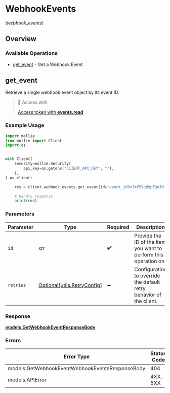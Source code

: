 # WebhookEvents
(*webhook_events*)

## Overview

### Available Operations

* [get_event](#get_event) - Get a Webhook Event

## get_event

Retrieve a single webhook event object by its event ID.

> 🔑 Access with
>
> [Access token with **events.read**](/reference/authentication)

### Example Usage

```python
import mollie
from mollie import Client
import os


with Client(
    security=mollie.Security(
        api_key=os.getenv("CLIENT_API_KEY", ""),
    ),
) as client:

    res = client.webhook_events.get_event(id="event_jd9v34P5YqN9pT8n3HJyH")

    # Handle response
    print(res)

```

### Parameters

| Parameter                                                           | Type                                                                | Required                                                            | Description                                                         | Example                                                             |
| ------------------------------------------------------------------- | ------------------------------------------------------------------- | ------------------------------------------------------------------- | ------------------------------------------------------------------- | ------------------------------------------------------------------- |
| `id`                                                                | *str*                                                               | :heavy_check_mark:                                                  | Provide the ID of the item you want to perform this operation on.   | event_jd9v34P5YqN9pT8n3HJyH                                         |
| `retries`                                                           | [Optional[utils.RetryConfig]](../../models/utils/retryconfig.md)    | :heavy_minus_sign:                                                  | Configuration to override the default retry behavior of the client. |                                                                     |

### Response

**[models.GetWebhookEventResponseBody](../../models/getwebhookeventresponsebody.md)**

### Errors

| Error Type                                      | Status Code                                     | Content Type                                    |
| ----------------------------------------------- | ----------------------------------------------- | ----------------------------------------------- |
| models.GetWebhookEventWebhookEventsResponseBody | 404                                             | application/hal+json                            |
| models.APIError                                 | 4XX, 5XX                                        | \*/\*                                           |